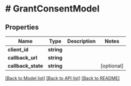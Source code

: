 # # GrantConsentModel

## Properties

Name | Type | Description | Notes
------------ | ------------- | ------------- | -------------
**client_id** | **string** |  |
**callback_url** | **string** |  |
**callback_state** | **string** |  | [optional]

[[Back to Model list]](../../README.md#models) [[Back to API list]](../../README.md#endpoints) [[Back to README]](../../README.md)
